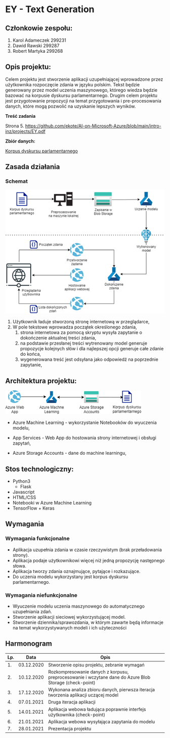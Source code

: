 # EY - Text Generation

## **Członkowie zespołu:**

1. Karol Adameczek 299231 
2. Dawid Rawski 299287
3. Robert Martyka 299268



## **Opis projektu:**

Celem projektu jest stworzenie aplikacji uzupełniającej wprowadzone przez użytkownika rozpoczęcie zdania w języku polskim. Tekst będzie generowany przez model uczenia maszynowego, którego wiedza będzie bazować na korpusie dyskursu parlamentarnego. Drugim celem projektu jest przygotowanie propozycji na temat przygotowania i pre-procesowania danych, które mogą pozwolić na uzyskanie lepszych wyników.



**Treść zadania**

Strona 5. https://github.com/ekote/AI-on-Microsoft-Azure/blob/main/intro-inz/projects/EY.pdf



**Zbiór danych:**

[Korpus dyskursu parlamentarnego](https://kdp.nlp.ipipan.waw.pl/)



## Zasada działania

### **Schemat**

![](scheme.png)



1. Użytkownik ładuje stworzoną stronę internetową w przeglądarce,
2. W pole tekstowe wprowadza początek określonego zdania,
   1. strona internetowa za pomocą skryptu wysyła zapytanie o dokończenie aktualnej treści zdania,
   2. na podstawie przesłanej treści wytrenowany model generuje propozycje kolejnych słów i dla najlepszej opcji generuje całe zdanie do końca,
   3. wygenerowana treść jest odsyłana jako odpowiedź na poprzednie zapytanie,



## **Architektura projektu:**

![](diagram.png)

* Azure Machine Learning - wykorzystanie Notebooków do wyuczenia modelu,

* App Services - Web App do hostowania strony internetowej i obsługi zapytań,

* Azure Storage Accounts - dane do machine learningu,

  

## **Stos technologiczny:**

* Python3 
  * Flask
* Javascript
* HTML/CSS
* Notebooki w Azure Machine Learning
* TensorFlow + Keras



## Wymagania

### Wymagania funkcjonalne

* Aplikacja uzupełnia zdania w czasie rzeczywistym (brak przeładowania strony).
* Aplikacja podaje użytkownikowi więcej niż jedną propozycję następnego słowa.
* Aplikacja tworzy zdania oznajmujące, pytające i rozkazujące.
* Do uczenia modelu wykorzystany jest korpus dyskursu parlamentarnego.

### Wymagania niefunkcjonalne

* Wyuczenie modelu uczenia maszynowego do automatycznego uzupełniania zdań.
* Stworzenie aplikacji sieciowej wykorzystującej model.
* Stworzenie dziennika/sprawozdania, w którym zawarte będą informacje na temat wykorzystywanych modeli i ich użyteczności



## Harmonogram

| Lp.  | Data       | Opis                                                         |
| ---- | ---------- | ------------------------------------------------------------ |
| 1.   | 03.12.2020 | Stworzenie opisu projektu, zebranie wymagań                  |
| 2.   | 10.12.2020 | Rozkompresowanie danych z korpusu, preprocesowanie i wczytane dane do Azure Blob Storage (check-point) |
| 3.   | 17.12.2020 | Wykonana analiza zbioru danych, pierwsza iteracja tworzenia aplikacji uczącej model |
| 4.   | 07.01.2021 | Druga iteracja aplikacji                                     |
| 5.   | 14.01.2021 | Aplikacja webowa ładująca poprawnie interfejs użytkownika (check-point) |
| 6.   | 21.01.2021 | Aplikacja webowa wysyłająca zapytania do modelu              |
| 7.   | 28.01.2021 | Prezentacja projektu                                         |

